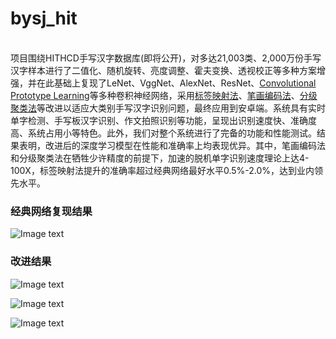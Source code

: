 # bysj_hit 
<br>项目围绕HITHCD手写汉字数据库(即将公开)，对多达21,003类、2,000万份手写汉字样本进行了二值化、随机旋转、亮度调整、霍夫变换、透视校正等多种方案增强，并在此基础上复现了LeNet、VggNet、AlexNet、ResNet、<a href="https://arxiv.org/abs/1805.03438">Convolutional Prototype Learning</a>等多种卷积神经网络，采用<a href="https://arxiv.org/abs/1806.02507">标签映射法</a>、<a href="https://www.computer.org/csdl/proceedings-article/icfhr/2016/0981a530/12OmNqJq4qf">笔画编码法</a>、<a href="https://www.computer.org/csdl/proceedings-article/icdar/2017/3586a573/12OmNyGtjef">分级聚类法</a>等改进以适应大类别手写汉字识别问题，最终应用到安卓端。系统具有实时单字检测、手写板汉字识别、作文拍照识别等功能，呈现出识别速度快、准确度高、系统占用小等特色。此外，我们对整个系统进行了完备的功能和性能测试。结果表明，改进后的深度学习模型在性能和准确率上均表现优异。其中，笔画编码法和分级聚类法在牺牲少许精度的前提下，加速的脱机单字识别速度理论上达4-100X，标签映射法提升的准确率超过经典网络最好水平0.5%-2.0%，达到业内领先水平。</br>

<h3>经典网络复现结果</h3>

![Image text](https://github.com/HuiyanWen/bysj_hit/blob/master/4.png)

<h3>改进结果</h3>

![Image text](https://github.com/HuiyanWen/bysj_hit/blob/master/1.png)

![Image text](https://github.com/HuiyanWen/bysj_hit/blob/master/5.png)

![Image text](https://github.com/HuiyanWen/bysj_hit/blob/master/6.png)

